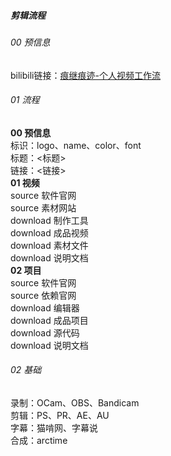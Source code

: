 ##### 剪辑流程
###### 00 预信息
bilibili链接：[痕继痕迹-个人视频工作流](https://www.bilibili.com/video/BV1by4y1E77L/?spm_id_from=333.337.search-card.all.click&vd_source=eec2266576073f705ca02d062f857cd3)  
###### 01 流程
**00 预信息**  
标识：logo、name、color、font  
标题：<标题>  
链接：<链接>  
**01 视频**  
source 软件官网  
source 素材网站  
download 制作工具  
download 成品视频  
download 素材文件  
download 说明文档  
**02 项目**  
source 软件官网  
source 依赖官网  
download 编辑器  
download 成品项目  
download 源代码  
download 说明文档  
###### 02 基础
录制：OCam、OBS、Bandicam  
剪辑：PS、PR、AE、AU  
字幕：猫啃网、字幕说  
合成：arctime  

